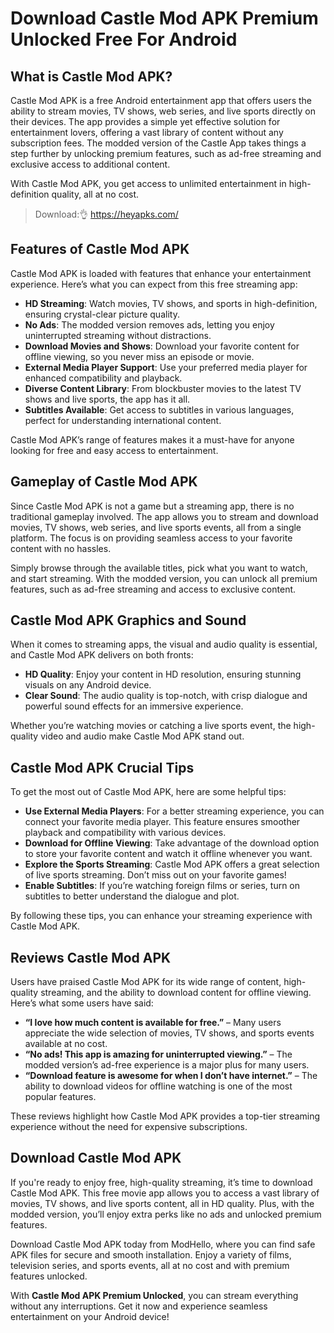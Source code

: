 # Download Castle Mod APK Premium Unlocked Free For Android
## What is Castle Mod APK?

Castle Mod APK is a free Android entertainment app that offers users the ability to stream movies, TV shows, web series, and live sports directly on their devices. The app provides a simple yet effective solution for entertainment lovers, offering a vast library of content without any subscription fees. The modded version of the Castle App takes things a step further by unlocking premium features, such as ad-free streaming and exclusive access to additional content.

With Castle Mod APK, you get access to unlimited entertainment in high-definition quality, all at no cost.

>Download:👌 https://heyapks.com/

## Features of Castle Mod APK

Castle Mod APK is loaded with features that enhance your entertainment experience. Here’s what you can expect from this free streaming app:

- **HD Streaming**: Watch movies, TV shows, and sports in high-definition, ensuring crystal-clear picture quality.
- **No Ads**: The modded version removes ads, letting you enjoy uninterrupted streaming without distractions.
- **Download Movies and Shows**: Download your favorite content for offline viewing, so you never miss an episode or movie.
- **External Media Player Support**: Use your preferred media player for enhanced compatibility and playback.
- **Diverse Content Library**: From blockbuster movies to the latest TV shows and live sports, the app has it all.
- **Subtitles Available**: Get access to subtitles in various languages, perfect for understanding international content.

Castle Mod APK’s range of features makes it a must-have for anyone looking for free and easy access to entertainment.

## Gameplay of Castle Mod APK

Since Castle Mod APK is not a game but a streaming app, there is no traditional gameplay involved. The app allows you to stream and download movies, TV shows, web series, and live sports events, all from a single platform. The focus is on providing seamless access to your favorite content with no hassles.

Simply browse through the available titles, pick what you want to watch, and start streaming. With the modded version, you can unlock all premium features, such as ad-free streaming and access to exclusive content.

## Castle Mod APK Graphics and Sound

When it comes to streaming apps, the visual and audio quality is essential, and Castle Mod APK delivers on both fronts:

- **HD Quality**: Enjoy your content in HD resolution, ensuring stunning visuals on any Android device.
- **Clear Sound**: The audio quality is top-notch, with crisp dialogue and powerful sound effects for an immersive experience.

Whether you’re watching movies or catching a live sports event, the high-quality video and audio make Castle Mod APK stand out.

## Castle Mod APK Crucial Tips

To get the most out of Castle Mod APK, here are some helpful tips:

- **Use External Media Players**: For a better streaming experience, you can connect your favorite media player. This feature ensures smoother playback and compatibility with various devices.
- **Download for Offline Viewing**: Take advantage of the download option to store your favorite content and watch it offline whenever you want.
- **Explore the Sports Streaming**: Castle Mod APK offers a great selection of live sports streaming. Don’t miss out on your favorite games!
- **Enable Subtitles**: If you’re watching foreign films or series, turn on subtitles to better understand the dialogue and plot.

By following these tips, you can enhance your streaming experience with Castle Mod APK.

## Reviews Castle Mod APK

Users have praised Castle Mod APK for its wide range of content, high-quality streaming, and the ability to download content for offline viewing. Here’s what some users have said:

- **“I love how much content is available for free.”** – Many users appreciate the wide selection of movies, TV shows, and sports events available at no cost.
- **“No ads! This app is amazing for uninterrupted viewing.”** – The modded version’s ad-free experience is a major plus for many users.
- **“Download feature is awesome for when I don’t have internet.”** – The ability to download videos for offline watching is one of the most popular features.

These reviews highlight how Castle Mod APK provides a top-tier streaming experience without the need for expensive subscriptions.

## Download Castle Mod APK

If you're ready to enjoy free, high-quality streaming, it’s time to download Castle Mod APK. This free movie app allows you to access a vast library of movies, TV shows, and live sports content, all in HD quality. Plus, with the modded version, you’ll enjoy extra perks like no ads and unlocked premium features.

Download Castle Mod APK today from ModHello, where you can find safe APK files for secure and smooth installation. Enjoy a variety of films, television series, and sports events, all at no cost and with premium features unlocked.

With **Castle Mod APK Premium Unlocked**, you can stream everything without any interruptions. Get it now and experience seamless entertainment on your Android device!

